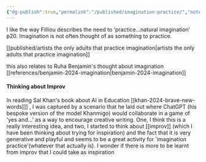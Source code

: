 ```yaml
---
{"dg-publish":true,"permalink":"/published/imagination-practice/","noteIcon":""}
---
```


I like the way Filliou describes the need to ‘practice...natural imagination’ p20.  Imagination is not often thought of as something to practice.

[[published/artists the only adults that practice imagination\|artists the only adults that practice imagination]]

this also relates to Ruha Benjamin's thought about imagination [[references/benjamin-2024-imagination\|benjamin-2024-imagination]]

#### Thinking about Improv

In reading Sal Khan's book about AI in Education [[khan-2024-brave-new-words]]] , I was captured by a scenario that he laid out where ChatGPT (his bespoke version of the model Khanmigo) would collaborate in a game of 'yes and...' as a way to encourage creative writing. One, I think this is a really interesting idea, and two, I started to think about [[improv]] (which I have been thinking about trying for inspiration) and the fact that it is very generative and playful and seems to be a great activity for 'imagination practice'(whatever that actually is). I wonder if there is more to be learnt from improv that I could take as inspiration
